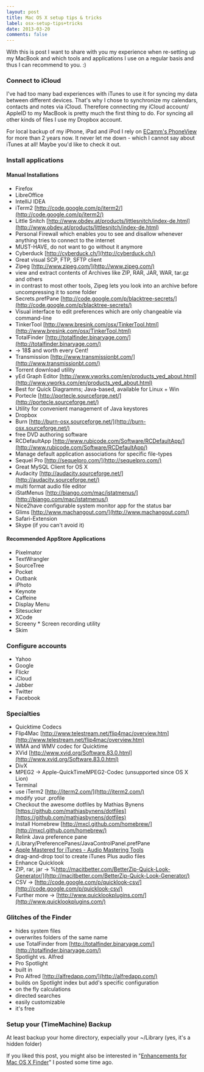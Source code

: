 ```yaml
---
layout: post
title: Mac OS X setup tips & tricks
label: osx-setup-tips+tricks
date: 2013-03-20
comments: false
---
```


With this is post I want to share with you my experience when re-setting up my MacBook and which tools and applications I use on a regular basis and thus I can recommend to you. :)

### Connect to iCloud
I've had too many bad experiences with iTunes to use it for syncing my data between different devices. That's why I chose to synchronize my calendars, contacts and notes via iCloud. Therefore connecting my iCloud account/ AppleID to my MacBook is pretty much the first thing to do. For syncing all other kinds of files I use my Dropbox account.

For local backup of my iPhone, iPad and iPod I rely on [ECamm's PhoneView](http://ecamm.com/mac/phoneview/) for more than 2 years now. It never let me down - which I cannot say about iTunes at all! Maybe you'd like to check it out.


### Install applications

#### Manual Installations

* Firefox
* LibreOffice
* IntelliJ IDEA 
* iTerm2 [http://code.google.com/p/iterm2/](http://code.google.com/p/iterm2/)
* Little Snitch [http://www.obdev.at/products/littlesnitch/index-de.html](http://www.obdev.at/products/littlesnitch/index-de.html)
 * Personal Firewall which enables you to see and disallow whenever anything tries to connect to the internet
 * MUST-HAVE, do not want to go without it anymore
* Cyberduck [http://cyberduck.ch/](http://cyberduck.ch/)
 * Great visual SCP, FTP, SFTP client
* Zipeg [http://www.zipeg.com/](http://www.zipeg.com/)
 * view and extract contents of Archives like ZIP, RAR, JAR, WAR, tar.gz and others
 * in contrast to most other tools, Zipeg lets you look into an archive before uncompressing it to some folder
* Secrets.prefPane [http://code.google.com/p/blacktree-secrets/](http://code.google.com/p/blacktree-secrets/)
 * Visual interface to edit preferences which are only changeable via command-line
* TinkerTool [http://www.bresink.com/osx/TinkerTool.html](http://www.bresink.com/osx/TinkerTool.html)
* TotalFinder [http://totalfinder.binaryage.com/](http://totalfinder.binaryage.com/)
 * -> 18$ and worth every Cent!
* Transmission [http://www.transmissionbt.com/](http://www.transmissionbt.com/)
 * Torrent download utility
* yEd Graph Editor [http://www.yworks.com/en/products_yed_about.html](http://www.yworks.com/en/products_yed_about.html)
 * Best for Quick Diagramms; Java-based, available for Linux + Win
* Portecle [http://portecle.sourceforge.net/](http://portecle.sourceforge.net/)
 * Utility for convenient management of Java keystores
* Dropbox
* Burn [http://burn-osx.sourceforge.net/](http://burn-osx.sourceforge.net/)
 * free DVD authoring software
* RCDefaultApp [http://www.rubicode.com/Software/RCDefaultApp/](http://www.rubicode.com/Software/RCDefaultApp/)
 * Manage default application associations for specific file-types
* Sequel Pro [http://sequelpro.com/](http://sequelpro.com/)
 * Great MySQL Client for OS X
* Audacity [http://audacity.sourceforge.net/](http://audacity.sourceforge.net/)
 * multi format audio file editor
* iStatMenus [http://bjango.com/mac/istatmenus/](http://bjango.com/mac/istatmenus/)
 * Nice2have configurable system monitor app for the status bar
* Glims [http://www.machangout.com/](http://www.machangout.com/)
 * Safari-Extension
* Skype (if you can't avoid it)


#### Recommended AppStore Applications

* Pixelmator
* TextWrangler
* SourceTree
* Pocket
* Outbank
* iPhoto
* Keynote
 * Caffeine
 * Display Menu
* Sitesucker
* XCode
* Screeny * Screen recording utility
* Skim


### Configure accounts

* Yahoo
* Google
* Flickr
* iCloud
* Jabber
* Twitter
* Facebook

### Specialties

* Quicktime Codecs
 * Flip4Mac [http://www.telestream.net/flip4mac/overview.htm](http://www.telestream.net/flip4mac/overview.htm)
  * WMA and WMV codec for Quicktime
 * XVid [http://www.xvid.org/Software.83.0.html](http://www.xvid.org/Software.83.0.html)
 * DivX
 * MPEG2 -> Apple-QuickTimeMPEG2-Codec (unsupported since OS X Lion)
* Terminal
 * use iTerm2 [http://iterm2.com/](http://iterm2.com/)
 * modify your .profile
 * Checkout the awesome dotfiles by Mathias Bynens [https://github.com/mathiasbynens/dotfiles](https://github.com/mathiasbynens/dotfiles)
* Install Homebrew [http://mxcl.github.com/homebrew/](http://mxcl.github.com/homebrew/)
* Relink Java preference pane
 * /Library/PreferencePanes/JavaControlPanel.prefPane
* [Apple Mastered for iTunes - Audio Mastering Tools](https://www.apple.com/itunes/mastered-for-itunes/)
 * drag-and-drop tool to create iTunes Plus audio files
* Enhance Quicklook
 * ZIP, rar, jar -> %http://macitbetter.com/BetterZip-Quick-Look-Generator/](http://macitbetter.com/BetterZip-Quick-Look-Generator/)
 * CSV -> [http://code.google.com/p/quicklook-csv/](http://code.google.com/p/quicklook-csv/)
 * Further more -> [http://www.quicklookplugins.com/](http://www.quicklookplugins.com/)
  
### Glitches of the Finder

* hides system files
* overwrites folders of the same name
 * use TotalFinder from [http://totalfinder.binaryage.com/](http://totalfinder.binaryage.com/)
* Spotlight vs. Alfred
 * Pro Spotlight
  * built in
 * Pro Alfred [http://alfredapp.com/](http://alfredapp.com/)
  * builds on Spotlight index but add's specific configuration
  * on the fly calculations
  * directed searches
  * easily customizable
  * it's free
 

### Setup your (TimeMachine) Backup
At least backup your home directory, expecially your ~/Library (yes, it's a hidden folder)


If you liked this post, you might also be interested in "[Enhancements for Mac OS X Finder](http://aheusingfeld.github.io/2012/11/26/Productivity-for-Finder.html)" I posted some time ago.

